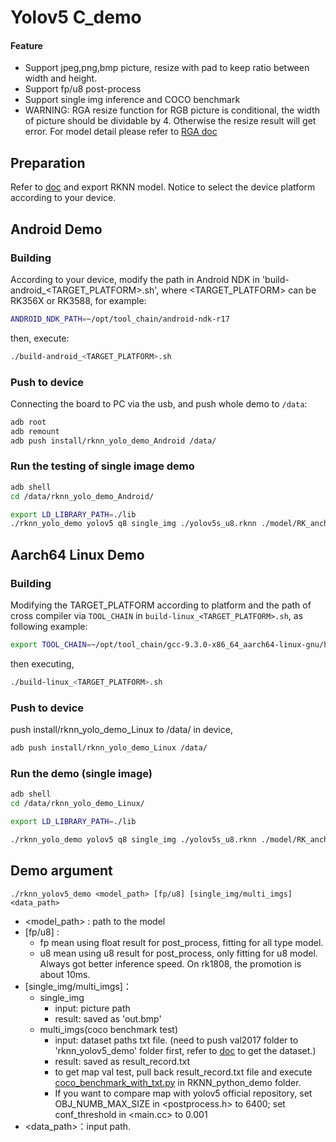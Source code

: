 # Yolov5 C_demo

#### Feature

- Support jpeg,png,bmp picture, resize with pad to keep ratio between width and height.
- Support fp/u8 post-process
- Support single img inference and COCO benchmark
- WARNING: RGA resize function for RGB picture is conditional, the width of picture should be dividable by 4. Otherwise the resize result will get error. For model detail please refer to [RGA doc](https://github.com/rockchip-linux/linux-rga/blob/im2d/docs/RGA_API_Instruction.md)



## Preparation

Refer to [doc](../../../README_EN.md) and export RKNN model. Notice to select the device platform according to your device.


## Android Demo

### Building

According to your device, modify the path in Android NDK in  'build-android_<TARGET_PLATFORM>.sh', where <TARGET_PLATFORM> can be RK356X or RK3588, for example:

```sh
ANDROID_NDK_PATH=~/opt/tool_chain/android-ndk-r17
```
then, execute:

```sh
./build-android_<TARGET_PLATFORM>.sh
```

### Push to device 
Connecting the board to PC via the usb, and push whole demo to `/data`:

```sh
adb root
adb remount
adb push install/rknn_yolo_demo_Android /data/
```

### Run the testing of single image demo 

```sh
adb shell
cd /data/rknn_yolo_demo_Android/

export LD_LIBRARY_PATH=./lib
./rknn_yolo_demo yolov5 q8 single_img ./yolov5s_u8.rknn ./model/RK_anchors_yolov5.txt ./model/dog.jpg 
```


## Aarch64 Linux Demo

### Building
Modifying the TARGET_PLATFORM according to platform and the path of cross compiler via `TOOL_CHAIN` in `build-linux_<TARGET_PLATFORM>.sh`, as following example: 

```sh
export TOOL_CHAIN=~/opt/tool_chain/gcc-9.3.0-x86_64_aarch64-linux-gnu/host
```

then executing,
```sh
./build-linux_<TARGET_PLATFORM>.sh
```

### Push to device
push install/rknn_yolo_demo_Linux to /data/ in device,

```sh
adb push install/rknn_yolo_demo_Linux /data/
```

### Run the demo (single image)
```sh
adb shell
cd /data/rknn_yolo_demo_Linux/

export LD_LIBRARY_PATH=./lib

./rknn_yolo_demo yolov5 q8 single_img ./yolov5s_u8.rknn ./model/RK_anchors_yolov5.txt ./model/dog.jpg 
```


## Demo argument

```
./rknn_yolov5_demo <model_path> [fp/u8] [single_img/multi_imgs] <data_path>
```

- <model_path> : path to the model
- [fp/u8] :
  - fp mean using float result for post_process, fitting for all type model.
  - u8 mean using u8 result for post_process, only fitting for u8 model. Always got better inference speed. On rk1808, the promotion is about 10ms.
- [single_img/multi_imgs]：
  - single_img
    - input: picture path
    - result: saved as 'out.bmp'
  - multi_imgs(coco benchmark test)
    - input: dataset paths txt file. (need to push val2017 folder to 'rknn_yolov5_demo' folder first, refer to [doc](../../../../../../../datasets/README.md) to get the dataset.)
    - result: saved as result_record.txt
    - to get map val test, pull back result_record.txt file and execute [coco_benchmark_with_txt.py](../../../RKNN_python_demo/coco_benchmark_with_txt.py) in RKNN_python_demo folder.
    - If you want to compare map with yolov5 official repository, set OBJ_NUMB_MAX_SIZE in <postprocess.h> to 6400; set conf_threshold in <main.cc> to 0.001
- <data_path>：input path.
